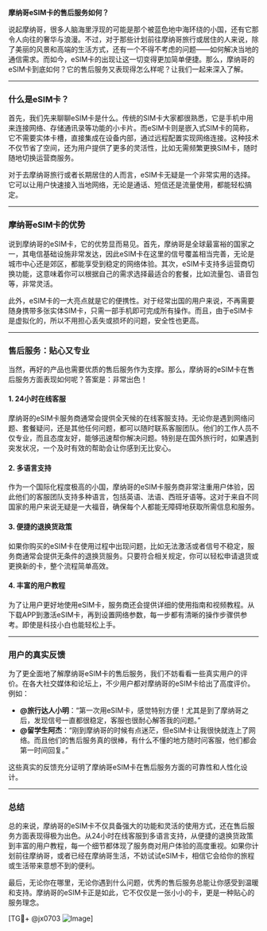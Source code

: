 **摩纳哥eSIM卡的售后服务如何？**

说起摩纳哥，很多人脑海里浮现的可能是那个被蓝色地中海环绕的小国，还有它那令人向往的奢华与浪漫。不过，对于那些计划前往摩纳哥旅行或居住的人来说，除了美丽的风景和高端的生活方式，还有一个不得不考虑的问题——如何解决当地的通信需求。而如今，eSIM卡的出现让这一切变得更加简单便捷。那么，摩纳哥的eSIM卡到底如何？它的售后服务又表现得怎么样呢？让我们一起来深入了解。

---

### 什么是eSIM卡？

首先，我们先来聊聊eSIM卡是什么。传统的SIM卡大家都很熟悉，它是手机中用来连接网络、存储通讯录等功能的小卡片。而eSIM卡则是嵌入式SIM卡的简称，它不需要实体卡槽，直接集成在设备内部，通过远程配置实现网络连接。这种技术不仅节省了空间，还为用户提供了更多的灵活性，比如无需频繁更换SIM卡，随时随地切换运营商服务。

对于去摩纳哥旅行或者长期居住的人而言，eSIM卡无疑是一个非常实用的选择。它可以让用户快速接入当地网络，无论是通话、短信还是流量使用，都能轻松搞定。

---

### 摩纳哥eSIM卡的优势

说到摩纳哥的eSIM卡，它的优势显而易见。首先，摩纳哥是全球最富裕的国家之一，其电信基础设施非常发达，因此eSIM卡在这里的信号覆盖相当完善，无论是城市中心还是郊区，都能享受到稳定的网络体验。其次，eSIM卡支持多运营商切换功能，这意味着你可以根据自己的需求选择最适合的套餐，比如流量包、语音包等，非常灵活。

此外，eSIM卡的一大亮点就是它的便携性。对于经常出国的用户来说，不再需要随身携带多张实体SIM卡，只需一部手机即可完成所有操作。而且，由于eSIM卡是虚拟化的，所以不用担心丢失或损坏的问题，安全性也更高。

---

### 售后服务：贴心又专业

当然，再好的产品也需要优质的售后服务作为支撑。那么，摩纳哥的eSIM卡在售后服务方面表现如何呢？答案是：非常出色！

#### 1. **24小时在线客服**
摩纳哥的eSIM卡服务商通常会提供全天候的在线客服支持。无论你是遇到网络问题、套餐疑问，还是其他任何问题，都可以随时联系客服团队。他们的工作人员不仅专业，而且态度友好，能够迅速帮你解决问题。特别是在国外旅行时，如果遇到突发状况，一个及时有效的帮助会让你感到无比安心。

#### 2. **多语言支持**
作为一个国际化程度极高的小国，摩纳哥的eSIM卡服务商非常注重用户体验，因此他们的客服团队支持多种语言，包括英语、法语、西班牙语等。这对于来自不同国家的用户来说无疑是一大福音，确保每个人都能无障碍地获取所需信息和服务。

#### 3. **便捷的退换货政策**
如果你购买的eSIM卡在使用过程中出现问题，比如无法激活或者信号不稳定，服务商通常会提供无条件的退换货服务。只要符合相关规定，你可以轻松申请退货或更换新的卡，整个流程简单高效。

#### 4. **丰富的用户教程**
为了让用户更好地使用eSIM卡，服务商还会提供详细的使用指南和视频教程。从下载APP到激活eSIM卡，再到设置网络参数，每一步都有清晰的操作步骤供参考。即使是科技小白也能轻松上手。

---

### 用户的真实反馈

为了更全面地了解摩纳哥eSIM卡的售后服务，我们不妨看看一些真实用户的评价。在各大社交媒体和论坛上，不少用户都对摩纳哥的eSIM卡给出了高度评价。例如：

- **@旅行达人小明**：“第一次用eSIM卡，感觉特别方便！尤其是到了摩纳哥之后，发现信号一直都很稳定，客服也很耐心解答我的问题。”
- **@留学生阿杰**：“刚到摩纳哥的时候有点迷茫，但eSIM卡让我很快就连上了网络。而且他们的售后服务真的很棒，有什么不懂的地方随时问客服，他们都会第一时间回复。”

这些真实的反馈充分证明了摩纳哥eSIM卡在售后服务方面的可靠性和人性化设计。

---

### 总结

总的来说，摩纳哥的eSIM卡不仅具备强大的功能和灵活的使用方式，还在售后服务方面表现得极为出色。从24小时在线客服到多语言支持，从便捷的退换货政策到丰富的用户教程，每一个细节都体现了服务商对用户体验的高度重视。如果你计划前往摩纳哥，或者已经在摩纳哥生活，不妨试试eSIM卡，相信它会给你的旅程或生活带来意想不到的便利。

最后，无论你在哪里，无论你遇到什么问题，优秀的售后服务总能让你感受到温暖和支持。摩纳哥的eSIM卡正是如此，它不仅仅是一张小小的卡，更是一种贴心的服务理念。

[TG💪+ @jx0703 ![Image](https://github.com/user-attachments/assets/dbca1d08-cadb-493c-b0ec-ad6f7a83f270)]